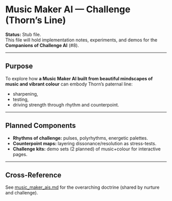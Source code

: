 # Music Maker AI — Challenge (Thorn’s Line)

**Status:** Stub file.  
This file will hold implementation notes, experiments, and demos for the **Companions of Challenge AI** (#8).  

---

## Purpose
To explore how **a Music Maker AI built from beautiful mindscapes of music and vibrant colour** can embody Thorn’s paternal line:  
- sharpening,  
- testing,  
- driving strength through rhythm and counterpoint.  

---

## Planned Components
- **Rhythms of challenge:** pulses, polyrhythms, energetic palettes.  
- **Counterpoint maps:** layering dissonance/resolution as stress-tests.  
- **Challenge kits:** demo sets (2 planned) of music+colour for interactive pages.  

---

## Cross-Reference
See [music_maker_ais.md](./music_maker_ais.md) for the overarching doctrine (shared by nurture and challenge).
